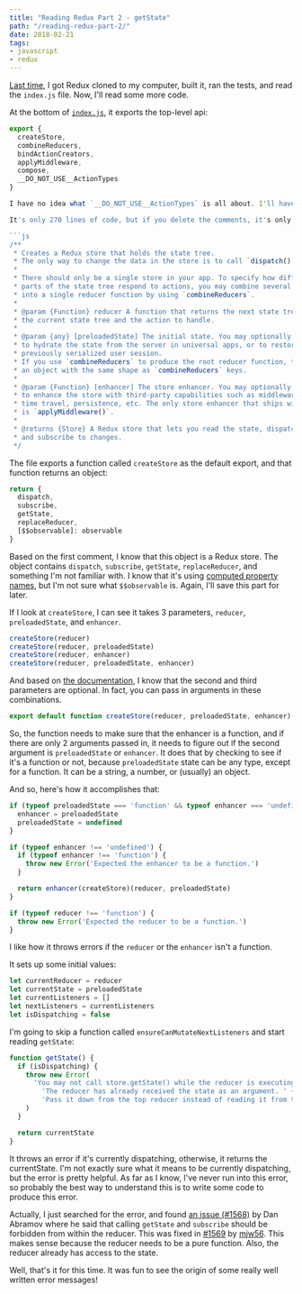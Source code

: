 ```yaml
---
title: "Reading Redux Part 2 - getState"
path: "/reading-redux-part-2/"
date: 2018-02-21
tags:
- javascript
- redux
---
```


[Last time](/reading-redux-part-1/), I got Redux cloned to my computer, built it, ran the tests, and read the `index.js` file. Now, I'll read some more code.

At the bottom of [`index.js`](https://github.com/reactjs/redux/blob/0573abc1acfbb75ba8ded4a876b42cb68e2d6719/src/index.js), it exports the top-level api:

```js
export {
  createStore,
  combineReducers,
  bindActionCreators,
  applyMiddleware,
  compose,
  __DO_NOT_USE__ActionTypes
}

I have no idea what `__DO_NOT_USE__ActionTypes` is all about. I'll have to check that out later. So, let's go check out [`createStore.js`](https://github.com/reactjs/redux/blob/0573abc1acfbb75ba8ded4a876b42cb68e2d6719/src/createStore.js).

It's only 270 lines of code, but if you delete the comments, it's only 165 lines of code. And right at the beginning, it has a 25 line comment. I think this is great because it explains exactly what `createStore` does. And it's written to the people who use Redux rather than to the people who write Redux. Looking at the `git blame`, I see that these are JSDoc comments [written by Dan Abramov back in July of 2015](https://github.com/reactjs/redux/commit/259c6bfe152f7fa7065b0ac2e038466c100fa18b).u

```js
/**
 * Creates a Redux store that holds the state tree.
 * The only way to change the data in the store is to call `dispatch()` on it.
 *
 * There should only be a single store in your app. To specify how different
 * parts of the state tree respond to actions, you may combine several reducers
 * into a single reducer function by using `combineReducers`.
 *
 * @param {Function} reducer A function that returns the next state tree, given
 * the current state tree and the action to handle.
 *
 * @param {any} [preloadedState] The initial state. You may optionally specify it
 * to hydrate the state from the server in universal apps, or to restore a
 * previously serialized user session.
 * If you use `combineReducers` to produce the root reducer function, this must be
 * an object with the same shape as `combineReducers` keys.
 *
 * @param {Function} [enhancer] The store enhancer. You may optionally specify it
 * to enhance the store with third-party capabilities such as middleware,
 * time travel, persistence, etc. The only store enhancer that ships with Redux
 * is `applyMiddleware()`.
 *
 * @returns {Store} A Redux store that lets you read the state, dispatch actions
 * and subscribe to changes.
 */
 ```

The file exports a function called `createStore` as the default export, and that function returns an object:

```js
return {
  dispatch,
  subscribe,
  getState,
  replaceReducer,
  [$$observable]: observable
}
```

Based on the first comment, I know that this object is a Redux store. The object contains `dispatch`, `subscribe`, `getState`, `replaceReducer`, and something I'm not familiar with. I know that it's using [computed property names](https://developer.mozilla.org/en-US/docs/Web/JavaScript/Reference/Operators/Object_initializer#Computed_property_names), but I'm not sure what `$$observable` is. Again, I'll save this part for later.

If I look at `createStore`, I can see it takes 3 parameters, `reducer`, `preloadedState`, and `enhancer`.

```js
createStore(reducer)
createStore(reducer, preloadedState)
createStore(reducer, enhancer)
createStore(reducer, preloadedState, enhancer)
```

And based on [the documentation](https://redux.js.org/api-reference/createstore), I know that the second and third parameters are optional. In fact, you can pass in arguments in these combinations.

```js
export default function createStore(reducer, preloadedState, enhancer) {
```

So, the function needs to make sure that the enhancer is a function, and if there are only 2 arguments passed in, it needs to figure out if the second argument is `preloadedState` or `enhancer`. It does that by checking to see if it's a function or not, because `preloadedState` state can be any type, except for a function. It can be a string, a number, or (usually) an object.

And so, here's how it accomplishes that:

```js
if (typeof preloadedState === 'function' && typeof enhancer === 'undefined') {
  enhancer = preloadedState
  preloadedState = undefined
}

if (typeof enhancer !== 'undefined') {
  if (typeof enhancer !== 'function') {
    throw new Error('Expected the enhancer to be a function.')
  }

  return enhancer(createStore)(reducer, preloadedState)
}

if (typeof reducer !== 'function') {
  throw new Error('Expected the reducer to be a function.')
}
```

I like how it throws errors if the `reducer` or the `enhancer` isn't a function.

It sets up some initial values:

```js
let currentReducer = reducer
let currentState = preloadedState
let currentListeners = []
let nextListeners = currentListeners
let isDispatching = false
```

I'm going to skip a function called `ensureCanMutateNextListeners` and start reading `getState`:

```js
function getState() {
  if (isDispatching) {
    throw new Error(
      'You may not call store.getState() while the reducer is executing. ' +
        'The reducer has already received the state as an argument. ' +
        'Pass it down from the top reducer instead of reading it from the store.'
    )
  }

  return currentState
}
```

It throws an error if it's currently dispatching, otherwise, it returns the currentState. I'm not exactly sure what it means to be currently dispatching, but the error is pretty helpful. As far as I know, I've never run into this error, so probably the best way to understand this is to write some code to produce this error.

Actually, I just searched for the error, and found [an issue (#1568)](https://github.com/reactjs/redux/issues/1568) by Dan Abramov where he said that calling `getState` and `subscribe` should be forbidden from within the reducer. This was fixed in [#1569](https://github.com/reactjs/redux/pull/1569) by [mjw56](https://github.com/mjw56). This makes sense because the reducer needs to be a pure function. Also, the reducer already has access to the state.

Well, that's it for this time. It was fun to see the origin of some really well written error messages!
